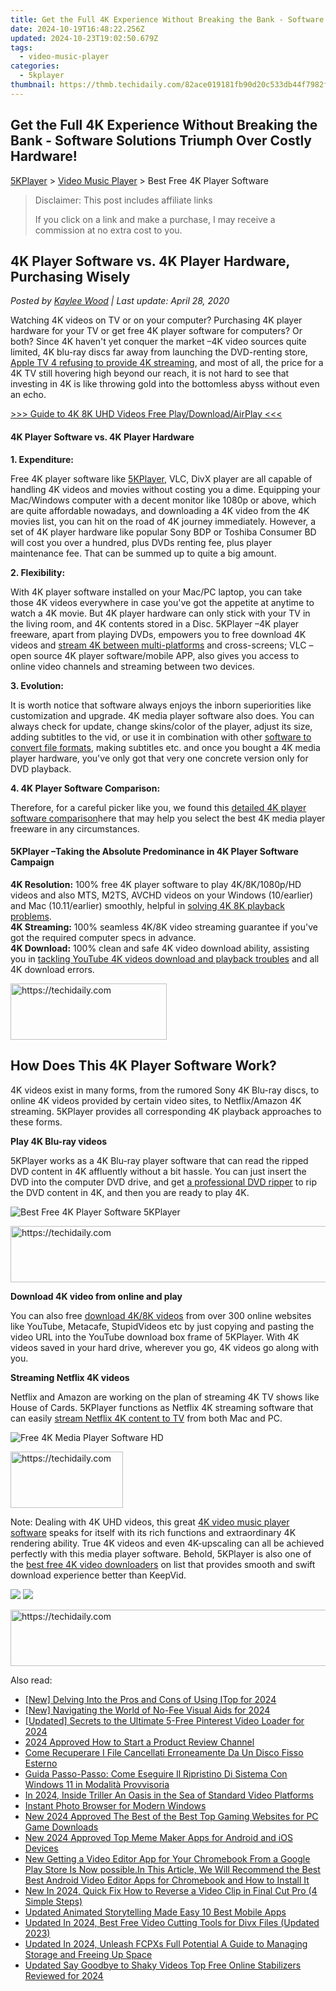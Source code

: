 ```yaml
---
title: Get the Full 4K Experience Without Breaking the Bank - Software Solutions Triumph Over Costly Hardware!
date: 2024-10-19T16:48:22.256Z
updated: 2024-10-23T19:02:50.679Z
tags:
  - video-music-player
categories:
  - 5kplayer
thumbnail: https://thmb.techidaily.com/82ace019181fb90d20c533db44f7982f837c984d09bf52bb3d1445c9e89ae06d.jpg
---
```


## Get the Full 4K Experience Without Breaking the Bank - Software Solutions Triumph Over Costly Hardware!

[5KPlayer](https://tools.techidaily.com/5kplayer/products/) \> [Video Music Player](https://tools.techidaily.com/5kplayer/video-music-player/) \> Best Free 4K Player Software

>  Disclaimer: This post includes affiliate links
>
>  If you click on a link and make a purchase, I may receive a commission at no extra cost to you.
>

## 4K Player Software vs. 4K Player Hardware, Purchasing Wisely

 _Posted by [Kaylee Wood](https://www.quora.com/profile/Amanda-Hu-21) | Last update: April 28, 2020_

Watching 4K videos on TV or on your computer? Purchasing 4K player hardware for your TV or get free 4K player software for computers? Or both? Since 4K haven't yet conquer the market –4K video sources quite limited, 4K blu-ray discs far away from launching the DVD-renting store, [Apple TV 4 refusing to provide 4K streaming](https://tools.techidaily.com/5kplayer/airplay/), and most of all, the price for a 4K TV still hovering high beyond our reach, it is not hard to see that investing in 4K is like throwing gold into the bottomless abyss without even an echo. 

[\>>> Guide to 4K 8K UHD Videos Free Play/Download/AirPlay <<<](https://tools.techidaily.com/5kplayer/video-music-player/)

#### **4K Player Software vs. 4K Player Hardware**

**1\. Expenditure:** 

Free 4K player software like [5KPlayer](https://tools.techidaily.com/5kplayer/products/), VLC, DivX player are all capable of handling 4K videos and movies without costing you a dime. Equipping your Mac/Windows computer with a decent monitor like 1080p or above, which are quite affordable nowadays, and downloading a 4K video from the 4K movies list, you can hit on the road of 4K journey immediately. However, a set of 4K player hardware like popular Sony BDP or Toshiba Consumer BD will cost you over a hundred, plus DVDs renting fee, plus player maintenance fee. That can be summed up to quite a big amount.

**2\. Flexibility:** 

With 4K player software installed on your Mac/PC laptop, you can take those 4K videos everywhere in case you've got the appetite at anytime to watch a 4K movie. But 4K player hardware can only stick with your TV in the living room, and 4K contents stored in a Disc. 5KPlayer –4K player freeware, apart from playing DVDs, empowers you to free download 4K videos and [stream 4K between multi-platforms](https://tools.techidaily.com/5kplayer/airplay/) and cross-screens; VLC –open source 4K player software/mobile APP, also gives you access to online video channels and streaming between two devices. 

**3\. Evolution:** 

It is worth notice that software always enjoys the inborn superiorities like customization and upgrade. 4K media player software also does. You can always check for update, change skins/color of the player, adjust its size, adding subtitles to the vid, or use it in combination with other [software to convert file formats](https://tools.techidaily.com/5kplayer/products/), making subtitles etc. and once you bought a 4K media player hardware, you've only got that very one concrete version only for DVD playback. 

**4\. 4K Player Software Comparison:**

Therefore, for a careful picker like you, we found this [detailed 4K player software comparison](https://tools.techidaily.com/macxdvd/products/)here that may help you select the best 4K media player freeware in any circumstances. 

#### **5KPlayer –Taking the Absolute Predominance in 4K Player Software Campaign**

**4K Resolution:** 100% free 4K player software to play 4K/8K/1080p/HD videos and also MTS, M2TS, AVCHD videos on your Windows (10/earlier) and Mac (10.11/earlier) smoothly, helpful in [solving 4K 8K playback problems](https://tools.techidaily.com/5kplayer/video-music-player/).  
**4K Streaming:** 100% seamless 4K/8K video streaming guarantee if you've got the required computer specs in advance.   
**4K Download:** 100% clean and safe 4K video download ability, assisting you in [tackling YouTube 4K videos download and playback troubles](https://tools.techidaily.com/5kplayer/youtube-download/) and all 4K download errors.

<!-- affiliate ads begin -->
<a href="https://25home.pxf.io/c/5597632/2148633/16836" target="_top" id="2148633">
  <img src="//a.impactradius-go.com/display-ad/16836-2148633" border="0" alt="https://techidaily.com" width="250" height="90"/>
</a>
<img height="0" width="0" src="https://25home.pxf.io/i/5597632/2148633/16836" style="position:absolute;visibility:hidden;" border="0" />
<!-- affiliate ads end -->

## How Does This 4K Player Software Work?

4K videos exist in many forms, from the rumored Sony 4K Blu-ray discs, to online 4K videos provided by certain video sites, to Netflix/Amazon 4K streaming. 5KPlayer provides all corresponding 4K playback approaches to these forms. 

**Play 4K Blu-ray videos**

5KPlayer works as a 4K Blu-ray player software that can read the ripped DVD content in 4K affluently without a bit hassle. You can just insert the DVD into the computer DVD drive, and get [a professional DVD ripper](https://tools.techidaily.com/5kplayer/products/) to rip the DVD content in 4K, and then you are ready to play 4K. 

![Best Free 4K Player Software 5KPlayer](https://www.5kplayer.com/video-music-player/img/youtube-0119-01.png) 

<!-- affiliate ads begin -->
<a href="https://aligracehair.sjv.io/c/5597632/2036501/19272" target="_top" id="2036501">
  <img src="//a.impactradius-go.com/display-ad/19272-2036501" border="0" alt="https://techidaily.com" width="728" height="90"/>
</a>
<img height="0" width="0" src="https://aligracehair.sjv.io/i/5597632/2036501/19272" style="position:absolute;visibility:hidden;" border="0" />
<!-- affiliate ads end -->

**Download 4K video from online and play**

You can also free [download 4K/8K videos](https://tools.techidaily.com/5kplayer/youtube-download/) from over 300 online websites like YouTube, Metacafe, StupidVideos etc by just copying and pasting the video URL into the YouTube download box frame of 5KPlayer. With 4K videos saved in your hard drive, wherever you go, 4K videos go along with you. 

**Streaming Netflix 4K videos**

Netflix and Amazon are working on the plan of streaming 4K TV shows like House of Cards. 5KPlayer functions as Netflix 4K streaming software that can easily [stream Netflix 4K content to TV](https://tools.techidaily.com/5kplayer/airplay/) from both Mac and PC. 

![Free 4K Media Player Software HD](https://www.5kplayer.com/video-music-player/img/free-4k-video-player-02.jpg) 

<!-- affiliate ads begin -->
<a href="https://25home.pxf.io/c/5597632/2148639/16836" target="_top" id="2148639">
  <img src="//a.impactradius-go.com/display-ad/16836-2148639" border="0" alt="https://techidaily.com" width="180" height="90"/>
</a>
<img height="0" width="0" src="https://25home.pxf.io/i/5597632/2148639/16836" style="position:absolute;visibility:hidden;" border="0" />
<!-- affiliate ads end -->

Note: Dealing with 4K UHD videos, this great [4K video music player software](https://tools.techidaily.com/5kplayer/video-music-player/) speaks for itself with its rich functions and extraordinary 4K rendering ability. True 4K videos and even 4K-upscaling can all be achieved perfectly with this media player software. Behold, 5KPlayer is also one of the [best free 4K video downloaders](https://tools.techidaily.com/5kplayer/youtube-download/) on list that provides smooth and swift download experience better than KeepVid. 

[![](https://www.5kplayer.com/video-music-player/../button/freedownwhitewin.png)](https://tools.techidaily.com/5kplayer/products/) [![](https://www.5kplayer.com/video-music-player/../button/freedownbackmac.png)](https://tools.techidaily.com/5kplayer/products/)

<!-- affiliate ads begin -->
<a href="https://unicoeye.pxf.io/c/5597632/2134495/18498" target="_top" id="2134495">
  <img src="//a.impactradius-go.com/display-ad/18498-2134495" border="0" alt="https://techidaily.com" width="728" height="90"/>
</a>
<img height="0" width="0" src="https://unicoeye.pxf.io/i/5597632/2134495/18498" style="position:absolute;visibility:hidden;" border="0" />
<!-- affiliate ads end -->

<ins class="adsbygoogle"
     style="display:block"
     data-ad-format="autorelaxed"
     data-ad-client="ca-pub-7571918770474297"
     data-ad-slot="1223367746"></ins>

<ins class="adsbygoogle"
     style="display:block"
     data-ad-client="ca-pub-7571918770474297"
     data-ad-slot="8358498916"
     data-ad-format="auto"
     data-full-width-responsive="true"></ins>

<span class="atpl-alsoreadstyle">Also read:</span>
<div><ul>
<li><a href="https://screen-sharing-recording.techidaily.com/new-delving-into-the-pros-and-cons-of-using-itop-for-2024/"><u>[New] Delving Into the Pros and Cons of Using ITop for 2024</u></a></li>
<li><a href="https://fox-access.techidaily.com/new-navigating-the-world-of-no-fee-visual-aids-for-2024/"><u>[New] Navigating the World of No-Fee Visual Aids for 2024</u></a></li>
<li><a href="https://fox-access.techidaily.com/updated-secrets-to-the-ultimate-5-free-pinterest-video-loader-for-2024/"><u>[Updated] Secrets to the Ultimate 5-Free Pinterest Video Loader for 2024</u></a></li>
<li><a href="https://some-techniques.techidaily.com/2024-approved-how-to-start-a-product-review-channel/"><u>2024 Approved How to Start a Product Review Channel</u></a></li>
<li><a href="https://win-bytes.techidaily.com/come-recuperare-i-file-cancellati-erroneamente-da-un-disco-fisso-esterno/"><u>Come Recuperare I File Cancellati Erroneamente Da Un Disco Fisso Esterno</u></a></li>
<li><a href="https://win-data.techidaily.com/guida-passo-passo-come-eseguire-il-ripristino-di-sistema-con-windows-11-in-modalita-provvisoria/"><u>Guida Passo-Passo: Come Eseguire Il Ripristino Di Sistema Con Windows 11 in Modalità Provvisoria</u></a></li>
<li><a href="https://extra-approaches.techidaily.com/in-2024-inside-triller-an-oasis-in-the-sea-of-standard-video-platforms/"><u>In 2024, Inside Triller An Oasis in the Sea of Standard Video Platforms</u></a></li>
<li><a href="https://fox-links.techidaily.com/instant-photo-browser-for-modern-windows/"><u>Instant Photo Browser for Modern Windows</u></a></li>
<li><a href="https://video-ai-editor.techidaily.com/new-2024-approved-the-best-of-the-best-top-gaming-websites-for-pc-game-downloads/"><u>New 2024 Approved The Best of the Best Top Gaming Websites for PC Game Downloads</u></a></li>
<li><a href="https://video-ai-editor.techidaily.com/new-2024-approved-top-meme-maker-apps-for-android-and-ios-devices/"><u>New 2024 Approved Top Meme Maker Apps for Android and iOS Devices</u></a></li>
<li><a href="https://ai-vdieo-software.techidaily.com/new-getting-a-video-editor-app-for-your-chromebook-from-a-google-play-store-is-now-possiblein-this-article-we-will-recommend-the-best-best-android-video-edi/"><u>New Getting a Video Editor App for Your Chromebook From a Google Play Store Is Now possible.In This Article, We Will Recommend the Best Best Android Video Editor Apps for Chromebook and How to Install It</u></a></li>
<li><a href="https://video-ai-editor.techidaily.com/new-in-2024-quick-fix-how-to-reverse-a-video-clip-in-final-cut-pro-4-simple-steps/"><u>New In 2024, Quick Fix How to Reverse a Video Clip in Final Cut Pro (4 Simple Steps)</u></a></li>
<li><a href="https://video-ai-editor.techidaily.com/updated-animated-storytelling-made-easy-10-best-mobile-apps/"><u>Updated Animated Storytelling Made Easy 10 Best Mobile Apps</u></a></li>
<li><a href="https://video-ai-editor.techidaily.com/updated-in-2024-best-free-video-cutting-tools-for-divx-files-updated-2023/"><u>Updated In 2024, Best Free Video Cutting Tools for Divx Files (Updated 2023)</u></a></li>
<li><a href="https://video-ai-editor.techidaily.com/updated-in-2024-unleash-fcpxs-full-potential-a-guide-to-managing-storage-and-freeing-up-space/"><u>Updated In 2024, Unleash FCPXs Full Potential A Guide to Managing Storage and Freeing Up Space</u></a></li>
<li><a href="https://video-ai-editor.techidaily.com/updated-say-goodbye-to-shaky-videos-top-free-online-stabilizers-reviewed-for-2024/"><u>Updated Say Goodbye to Shaky Videos Top Free Online Stabilizers Reviewed for 2024</u></a></li>
</ul></div>

